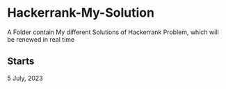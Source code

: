 # Hackerrank-My-Solution
A Folder contain My different Solutions of Hackerrank Problem, which will be renewed in real time



## Starts

5 July, 2023
